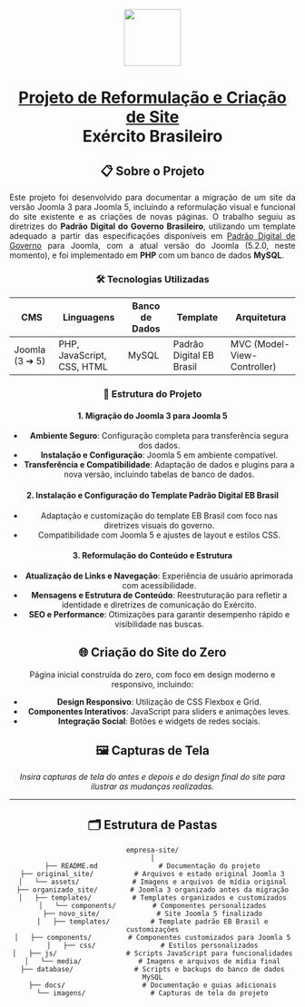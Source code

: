 <p align="center">
<img src="https://camo.githubusercontent.com/3b58e34f4607c08fad1787cfed025ca8adae420722d089a630a89bc6e8c8f748/68747470733a2f2f692e696d6775722e636f6d2f75626c454e32682e706e67" height="100" data-canonical-src="https://i.imgur.com/ublEN2h.png" style="max-width: 100%;">


<div align="center">

<h1 tabindex="-1" class="heading-element" dir="auto">
  <a href="https://github.com/kaiogabs/project-svp-eb">Projeto de Reformulação e Criação de Site</a><br>Exército Brasileiro
</h1>


<div align="center">
  <h2>📋 Sobre o Projeto</h2>
</div>
<p align="justify">
Este projeto foi desenvolvido para documentar a migração de um site da versão Joomla 3 para Joomla 5, incluindo a reformulação visual e funcional do site existente e as criações de novas páginas. O trabalho seguiu as diretrizes do <strong>Padrão Digital do Governo Brasileiro</strong>, utilizando um template adequado a partir das especificações disponíveis em <a href="https://www.gov.br/ds/">Padrão Digital de Governo</a> para Joomla, com a atual versão do Joomla (5.2.0, neste momento), e foi implementado em <strong>PHP</strong> com um banco de dados <strong>MySQL</strong>.
</p>

### 🛠 Tecnologias Utilizadas
| CMS  | Linguagens | Banco de Dados | Template | Arquitetura |
|------|------------|----------------|----------|-------------|
| Joomla (3 ➔ 5) | PHP, JavaScript, CSS, HTML | MySQL | Padrão Digital EB Brasil | MVC (Model-View-Controller) |

### 📁 Estrutura do Projeto

#### 1. Migração do Joomla 3 para Joomla 5
   - **Ambiente Seguro**: Configuração completa para transferência segura dos dados.
   - **Instalação e Configuração**: Joomla 5 em ambiente compatível.
   - **Transferência e Compatibilidade**: Adaptação de dados e plugins para a nova versão, incluindo tabelas de banco de dados.

#### 2. Instalação e Configuração do Template Padrão Digital EB Brasil
   - Adaptação e customização do template EB Brasil com foco nas diretrizes visuais do governo.
   - Compatibilidade com Joomla 5 e ajustes de layout e estilos CSS.

#### 3. Reformulação do Conteúdo e Estrutura
   - **Atualização de Links e Navegação**: Experiência de usuário aprimorada com acessibilidade.
   - **Mensagens e Estrutura de Conteúdo**: Reestruturação para refletir a identidade e diretrizes de comunicação do Exército.
   - **SEO e Performance**: Otimizações para garantir desempenho rápido e visibilidade nas buscas.

## 🌐 Criação do Site do Zero

Página inicial construída do zero, com foco em design moderno e responsivo, incluindo:
- **Design Responsivo**: Utilização de CSS Flexbox e Grid.
- **Componentes Interativos**: JavaScript para sliders e animações leves.
- **Integração Social**: Botões e widgets de redes sociais.

## 🖼 Capturas de Tela
*Insira capturas de tela do antes e depois e do design final do site para ilustrar as mudanças realizadas.*

---

## 🗂 Estrutura de Pastas

```plaintext
empresa-site/
│
├── README.md               # Documentação do projeto
├── original_site/          # Arquivos e estado original Joomla 3
│   └── assets/             # Imagens e arquivos de mídia original
├── organizado_site/        # Joomla 3 organizado antes da migração
│   ├── templates/          # Templates organizados e customizados
│   └── components/         # Componentes personalizados
├── novo_site/              # Site Joomla 5 finalizado
│   ├── templates/          # Template padrão EB Brasil e customizações
│   ├── components/         # Componentes customizados para Joomla 5
│   ├── css/                # Estilos personalizados
│   ├── js/                 # Scripts JavaScript para funcionalidades
│   └── media/              # Imagens e arquivos de mídia final
├── database/               # Scripts e backups do banco de dados MySQL
├── docs/                   # Documentação e guias adicionais
└── imagens/                # Capturas de tela do projeto
